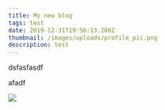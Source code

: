 ```yaml
---
title: My new blog
tags: test
date: 2019-12-31T19:56:13.266Z
thumbnail: /images/uploads/profile_pic.png
description: test
---
```

dsfasfasdf

afadf



![](/images/uploads/profile_pic.png)
